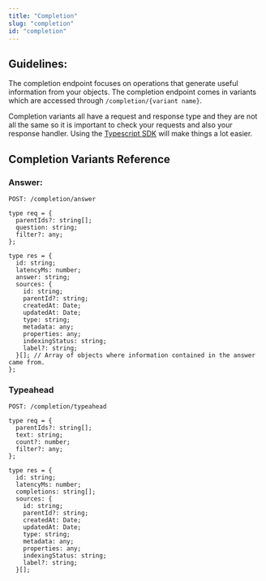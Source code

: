 ```yaml
---
title: "Completion"
slug: "completion"
id: "completion"
---
```


## Guidelines:

The completion endpoint focuses on operations that generate useful information from your objects. The completion endpoint comes in variants which are accessed through `/completion/{variant name}`.

Completion variants all have a request and response type and they are not all the same so it is important to check your requests and also your response handler. Using the [Typescript SDK](https://github.com/operandinc/typescript-sdk) will make things a lot easier.

## Completion Variants Reference

### Answer:

`POST: /completion/answer`

```tsx
type req = {
  parentIds?: string[];
  question: string;
  filter?: any;
};

type res = {
  id: string;
  latencyMs: number;
  answer: string;
  sources: {
    id: string;
    parentId?: string;
    createdAt: Date;
    updatedAt: Date;
    type: string;
    metadata: any;
    properties: any;
    indexingStatus: string;
    label?: string;
  }[]; // Array of objects where information contained in the answer came from.
};
```

### Typeahead

`POST: /completion/typeahead`

```tsx
type req = {
  parentIds?: string[];
  text: string;
  count?: number;
  filter?: any;
};

type res = {
  id: string;
  latencyMs: number;
  completions: string[];
  sources: {
    id: string;
    parentId?: string;
    createdAt: Date;
    updatedAt: Date;
    type: string;
    metadata: any;
    properties: any;
    indexingStatus: string;
    label?: string;
  }[];
```
